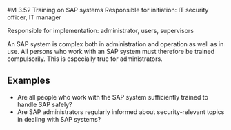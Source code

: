 #M 3.52 Training on SAP systems
Responsible for initiation: IT security officer, IT manager

Responsible for implementation: administrator, users, supervisors

An SAP system is complex both in administration and operation as well as in use. All persons who work with an SAP system must therefore be trained compulsorily. This is especially true for administrators.



## Examples 
* Are all people who work with the SAP system sufficiently trained to handle SAP safely?
* Are SAP administrators regularly informed about security-relevant topics in dealing with SAP systems?




